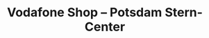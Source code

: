 ---
title: "Vodafone Shop – Potsdam Stern-Center"
url: /potsdam/vodafone-shop-potsdam-stern-center/
shop: Handy
---